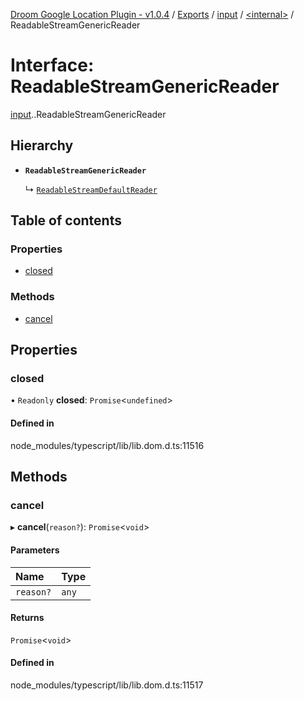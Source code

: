 [Droom Google Location Plugin - v1.0.4](../README.md) / [Exports](../modules.md) / [input](../modules/input.md) / [<internal\>](../modules/input._internal_.md) / ReadableStreamGenericReader

# Interface: ReadableStreamGenericReader

[input](../modules/input.md).[<internal>](../modules/input._internal_.md).ReadableStreamGenericReader

## Hierarchy

- **`ReadableStreamGenericReader`**

  ↳ [`ReadableStreamDefaultReader`](input._internal_.ReadableStreamDefaultReader.md)

## Table of contents

### Properties

- [closed](input._internal_.ReadableStreamGenericReader.md#closed)

### Methods

- [cancel](input._internal_.ReadableStreamGenericReader.md#cancel)

## Properties

### closed

• `Readonly` **closed**: `Promise`<`undefined`\>

#### Defined in

node_modules/typescript/lib/lib.dom.d.ts:11516

## Methods

### cancel

▸ **cancel**(`reason?`): `Promise`<`void`\>

#### Parameters

| Name | Type |
| :------ | :------ |
| `reason?` | `any` |

#### Returns

`Promise`<`void`\>

#### Defined in

node_modules/typescript/lib/lib.dom.d.ts:11517
